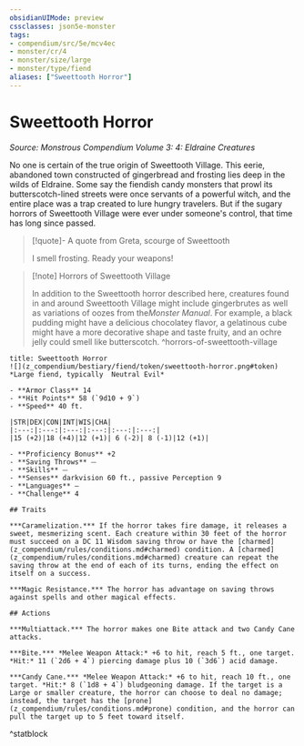 ```yaml
---
obsidianUIMode: preview
cssclasses: json5e-monster
tags:
- compendium/src/5e/mcv4ec
- monster/cr/4
- monster/size/large
- monster/type/fiend
aliases: ["Sweettooth Horror"]
---
```

# Sweettooth Horror
*Source: Monstrous Compendium Volume 3: 4: Eldraine Creatures*  

No one is certain of the true origin of Sweettooth Village. This eerie, abandoned town constructed of gingerbread and frosting lies deep in the wilds of Eldraine. Some say the fiendish candy monsters that prowl its butterscotch-lined streets were once servants of a powerful witch, and the entire place was a trap created to lure hungry travelers. But if the sugary horrors of Sweettooth Village were ever under someone's control, that time has long since passed.

> [!quote]- A quote from Greta, scourge of Sweettooth  
> 
> I smell frosting. Ready your weapons!

> [!note] Horrors of Sweettooth Village
> 
> In addition to the Sweettooth horror described here, creatures found in and around Sweettooth Village might include gingerbrutes as well as variations of oozes from the*Monster Manual*. For example, a black pudding might have a delicious chocolatey flavor, a gelatinous cube might have a more decorative shape and taste fruity, and an ochre jelly could smell like butterscotch.
^horrors-of-sweettooth-village

```ad-statblock
title: Sweettooth Horror
![](z_compendium/bestiary/fiend/token/sweettooth-horror.png#token)
*Large fiend, typically  Neutral Evil*

- **Armor Class** 14 
- **Hit Points** 58 (`9d10 + 9`)
- **Speed** 40 ft.

|STR|DEX|CON|INT|WIS|CHA|
|:---:|:---:|:---:|:---:|:---:|:---:|
|15 (+2)|18 (+4)|12 (+1)| 6 (-2)| 8 (-1)|12 (+1)|

- **Proficiency Bonus** +2
- **Saving Throws** ⏤
- **Skills** ⏤
- **Senses** darkvision 60 ft., passive Perception 9
- **Languages** —
- **Challenge** 4

## Traits

***Caramelization.*** If the horror takes fire damage, it releases a sweet, mesmerizing scent. Each creature within 30 feet of the horror must succeed on a DC 11 Wisdom saving throw or have the [charmed](z_compendium/rules/conditions.md#charmed) condition. A [charmed](z_compendium/rules/conditions.md#charmed) creature can repeat the saving throw at the end of each of its turns, ending the effect on itself on a success.

***Magic Resistance.*** The horror has advantage on saving throws against spells and other magical effects.

## Actions

***Multiattack.*** The horror makes one Bite attack and two Candy Cane attacks.

***Bite.*** *Melee Weapon Attack:* +6 to hit, reach 5 ft., one target. *Hit:* 11 (`2d6 + 4`) piercing damage plus 10 (`3d6`) acid damage.

***Candy Cane.*** *Melee Weapon Attack:* +6 to hit, reach 10 ft., one target. *Hit:* 8 (`1d8 + 4`) bludgeoning damage. If the target is a Large or smaller creature, the horror can choose to deal no damage; instead, the target has the [prone](z_compendium/rules/conditions.md#prone) condition, and the horror can pull the target up to 5 feet toward itself.
```
^statblock